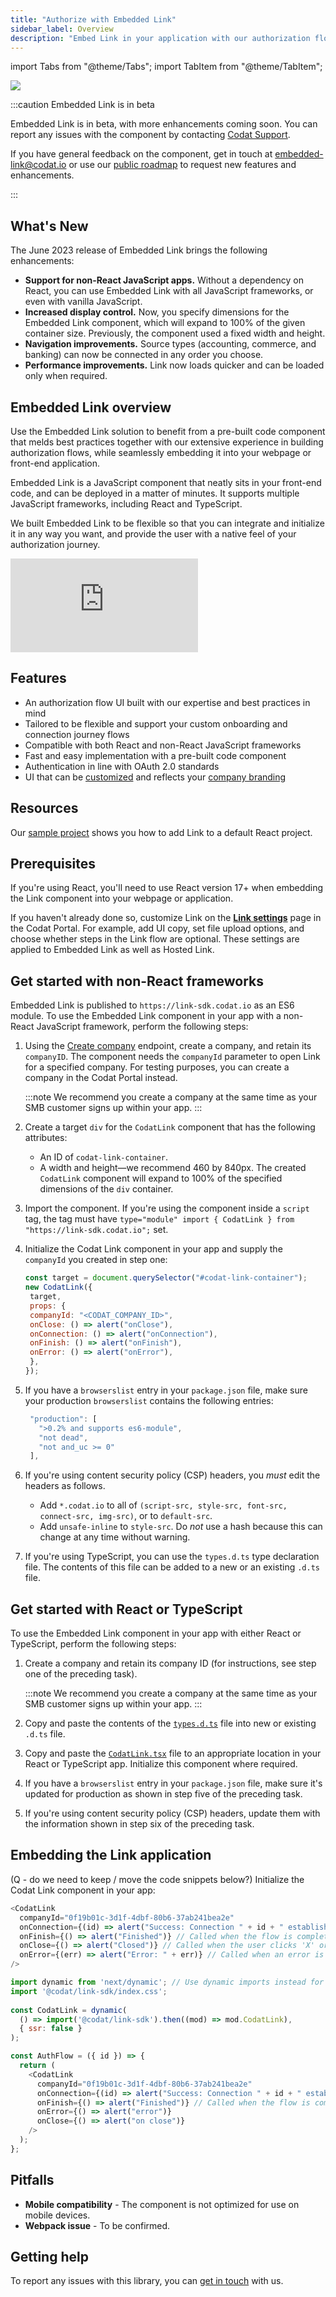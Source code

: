 ```yaml
---
title: "Authorize with Embedded Link"
sidebar_label: Overview
description: "Embed Link in your application with our authorization flow component"
---
```


import Tabs from "@theme/Tabs";
import TabItem from "@theme/TabItem";

<Head>
  <meta property="og:image" content="/img/link/0014-embedded-link-demo.png"/>
</Head>

![](/img/link/0014-embedded-link-demo.png)

:::caution Embedded Link is in beta

Embedded Link is in beta, with more enhancements coming soon. You can report any issues with the component by contacting [Codat Support](mailto:support@codat.io).

If you have general feedback on the component, get in touch at [embedded-link@codat.io](mailto:embedded-link@codat.io) or use our <a href="https://portal.productboard.com/codat/12-public-devex-roadmap/c/485-embed-a-pre-built-auth-flow-in-your-website-or-app" target="_blank">public roadmap</a> to request new features and enhancements.

:::

## What's New

The June 2023 release of Embedded Link brings the following enhancements:

* **Support for non-React JavaScript apps.** Without a dependency on React, you can use Embedded Link with all JavaScript frameworks, or even with vanilla JavaScript.
* **Increased display control.** Now, you specify dimensions for the Embedded Link component, which will expand to 100% of the given container size. Previously, the component used a fixed width and height.
* **Navigation improvements.** Source types (accounting, commerce, and banking) can now be connected in any order you choose.
* **Performance improvements.** Link now loads quicker and can be loaded only when required.

## Embedded Link overview

Use the Embedded Link solution to benefit from a pre-built code component that melds best practices together with our extensive experience in building authorization flows, while seamlessly embedding it into your webpage or front-end application.

Embedded Link is a JavaScript component that neatly sits in your front-end code, and can be deployed in a matter of minutes. It supports multiple JavaScript frameworks, including React and TypeScript.

We built Embedded Link to be flexible so that you can integrate and initialize it in any way you want, and provide the user with a native feel of your authorization journey.

<div style={{ position: "relative", paddingBottom: "56.25%", height: 0 }}>
  <iframe
    src="https://www.loom.com/embed/431f05d4542545c58a3b389d822646a7"
    frameborder="0"
    webkitallowfullscreen
    mozallowfullscreen
    allowfullscreen
    style={{
      position: "absolute",
      top: 0,
      left: 0,
      width: "100%",
      height: "100%",
    }}
  ></iframe>
</div>

## Features

* An authorization flow UI built with our expertise and best practices in mind
* Tailored to be flexible and support your custom onboarding and connection journey flows
* Compatible with both React and non-React JavaScript frameworks
* Fast and easy implementation with a pre-built code component
* Authentication in line with OAuth 2.0 standards
* UI that can be [customized](/auth-flow/customize/customize-link) and reflects your [company branding](/auth-flow/customize/branding)

## Resources

Our [sample project](https://github.com/codatio/sample-project-link-sdk) shows you how to add Link to a default React project.

## Prerequisites

If you're using React, you'll need to use React version 17+ when embedding the Link component into your webpage or application.

If you haven't already done so,  customize Link on the <a href="https://app.codat.io/settings/link-settings" target="_blank">**Link settings**</a> page in the Codat Portal. For example, add UI copy, set file upload options, and choose whether steps in the Link flow are optional. These settings are applied to Embedded Link as well as Hosted Link.

## Get started with non-React frameworks

Embedded Link is published to `https://link-sdk.codat.io` as an ES6 module. To use the Embedded Link component in your app with a non-React JavaScript framework, perform the following steps:

1. Using the [Create company](/codat-api#/operations/create-company) endpoint, create a company, and retain its `companyID`. The component needs the `companyId` parameter to open Link for a specified company. For testing purposes, you can create a company in the Codat Portal instead.

   :::note
   We recommend you create a company at the same time as your SMB customer signs up within your app.
   :::
   
1. Create a target `div` for the `CodatLink` component that has the following attributes:
   * An ID of `codat-link-container`.
   * A width and height&mdash;we recommend 460 by 840px.
   The created `CodatLink` component will expand to 100% of the specified dimensions of the `div` container. 
1. Import the component. If you're using the component inside a `script` tag, the tag must have `type="module" import { CodatLink } from "https://link-sdk.codat.io";` set.
1. Initialize the Codat Link component in your app and supply the `companyId` you created in step one:

   ```js Title="Initialize Codat Link component (non-React)"
   const target = document.querySelector("#codat-link-container");
   new CodatLink({
    target,
    props: {
    companyId: "<CODAT_COMPANY_ID>",
    onClose: () => alert("onClose"),
    onConnection: () => alert("onConnection"),
    onFinish: () => alert("onFinish"),
    onError: () => alert("onError"),
    },
   });
   ```
   
1. If you have a `browserslist` entry in your `package.json` file, make sure your production `browserslist` contains the following entries:

   ```js
    "production": [
      ">0.2% and supports es6-module",
      "not dead",
      "not and_uc >= 0"
    ],
   ```
   
1. If you're using content security policy (CSP) headers, you *must* edit the headers as follows.
   * Add `*.codat.io` to all of `(script-src, style-src, font-src, connect-src, img-src)`, or to `default-src`.
   * Add `unsafe-inline` to `style-src`. Do *not* use a hash because this can change at any time without warning.
1. If you're using TypeScript,  you can use the `types.d.ts` type declaration file. The contents of this file can be added to a new or an existing `.d.ts` file.

## Get started with React or TypeScript

To use the Embedded Link component in your app with either React or TypeScript, perform the following steps:

1. Create a company and retain its company ID (for instructions, see step one of the preceding task).

   :::note
   We recommend you create a company at the same time as your SMB customer signs up within your app.
   :::
   
1. Copy and paste the contents of the <a href="https://dev.azure.com/codat/ea17b8fb-0083-4bb3-bcac-8a817722f00a/_apis/wit/attachments/d4cde71f-a328-44b7-a573-ed5ad9adc6bb?fileName=types.d.ts&download=true" target="_blank"> `types.d.ts`</a> file into new or existing `.d.ts` file.
1. Copy and paste the <a href="https://dev.azure.com/codat/ea17b8fb-0083-4bb3-bcac-8a817722f00a/_apis/wit/attachments/11520cd5-799f-4fc2-9497-48d5b509a471?fileName=CodatLink.tsx&download=true" target="_blank">`CodatLink.tsx`</a> file to an appropriate location in your React or TypeScript app. Initialize this component where required.
1. If you have a `browserslist` entry in your `package.json` file, make sure it's updated for production as shown in step five of the preceding task.
1. If you're using content security policy (CSP) headers, update them with the information shown in step six of the preceding task.

## Embedding the Link application

(Q - do we need to keep / move the code snippets below?)
Initialize the Codat Link component in your app:

<Tabs>
<TabItem value="react" label="React">

```js
<CodatLink
  companyId="0f19b01c-3d1f-4dbf-80b6-37ab241bea2e"
  onConnection={(id) => alert("Success: Connection " + id + " established")} // Called each time a connection is established
  onFinish={() => alert("Finished")} // Called when the flow is completed
  onClose={() => alert("Closed")} // Called when the user clicks 'X' or completes the whole flow
  onError={(err) => alert("Error: " + err)} // Called when an error is reached
/>
```

</TabItem>

<TabItem value="next" label="Next.js">

```js
import dynamic from 'next/dynamic'; // Use dynamic imports instead for NextJS
import '@codat/link-sdk/index.css';
  
const CodatLink = dynamic(
  () => import('@codat/link-sdk').then((mod) => mod.CodatLink),
  { ssr: false }
);

const AuthFlow = ({ id }) => {
  return (
    <CodatLink
      companyId="0f19b01c-3d1f-4dbf-80b6-37ab241bea2e"
      onConnection={(id) => alert("Success: Connection " + id + " established")} // Called each time a connection is established
      onFinish={() => alert("Finished")} // Called when the flow is completed
      onError={() => alert("error")}
      onClose={() => alert("on close")}
    />
  );
};
```

</TabItem>
</Tabs>

## Pitfalls

- **Mobile compatibility** - The component is not optimized for use on mobile devices.
- **Webpack issue** -  To be confirmed.

## Getting help

To report any issues with this library, you can [get in touch](mailto:embedded-link@codat.io) with us.
